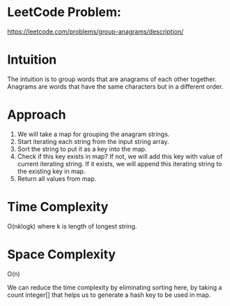 # LeetCode Problem:
https://leetcode.com/problems/group-anagrams/description/

# Intuition
The intuition is to group words that are anagrams of each other together. Anagrams are words that have the same characters but in a different order.

# Approach
1. We will take a map for grouping the anagram strings. 
2. Start iterating each string from the input string array.
3. Sort the string to put it as a key into the map.
4. Check if this key exists in map? If not, we will add this key with value of current iterating string. If it exists, we will append this iterating string to the existing key in map.
5. Return all values from map.

# Time Complexity
O(n*k*logk) where k is length of longest string.

# Space Complexity
O(n) 

We can reduce the time complexity by eliminating sorting here, by taking a count integer[] that helps us to generate a hash key to be used in map.